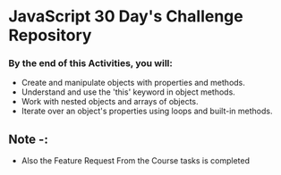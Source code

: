 # JavaScript 30 Day's Challenge Repository

### By the end of this Activities, you will:

- Create and manipulate objects with properties and methods.
- Understand and use the 'this' keyword in object methods.
- Work with nested objects and arrays of objects.
- Iterate over an object's properties using loops and built-in methods.

## Note -:

- Also the Feature Request From the Course tasks is completed
